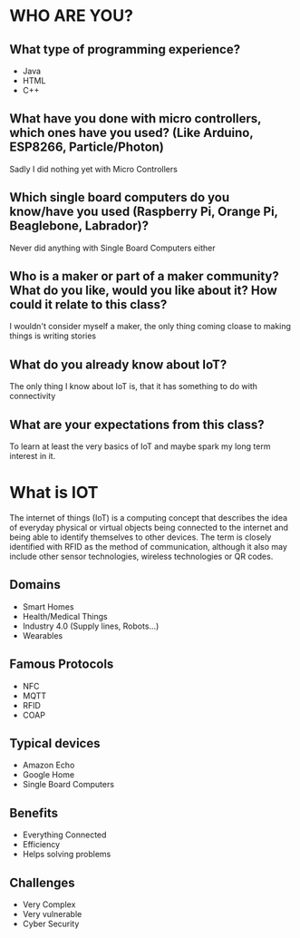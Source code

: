 # WHO ARE YOU?
## What type of programming experience?
+ Java
+ HTML
+ C++

## What have you done with micro controllers, which ones have you used? (Like Arduino, ESP8266, Particle/Photon)
Sadly I did nothing yet with Micro Controllers

## Which single board computers do you know/have you used (Raspberry Pi, Orange Pi, Beaglebone, Labrador)?
Never did anything with Single Board Computers either

## Who is a maker or part of a maker community? What do you like, would you like about it? How could it relate to this class?
I wouldn't consider myself a maker, the only thing coming cloase to making things is writing stories

## What do you already know about IoT? 
The only thing I know about IoT is, that it has something to do with connectivity

## What are your expectations from this class?
To learn at least the very basics of IoT and maybe spark my long term interest in it.
 
# What is IOT
The internet of things (IoT) is a computing concept that describes the idea of everyday physical or virtual objects being connected to the internet and being able to identify themselves to other devices. The term is closely identified with RFID as the method of communication, although it also may include other sensor technologies, wireless technologies or QR codes.

## Domains
+ Smart Homes
+ Health/Medical Things
+ Industry 4.0 (Supply lines, Robots...)
+ Wearables

## Famous Protocols
+ NFC
+ MQTT
+ RFID
+ COAP

## Typical devices
+ Amazon Echo
+ Google Home
+ Single Board Computers

## Benefits
+ Everything Connected
+ Efficiency
+ Helps solving problems

## Challenges
+ Very Complex
+ Very vulnerable
+ Cyber Security
